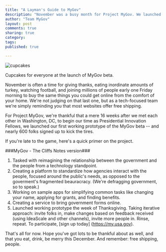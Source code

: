 ```yaml
---
title: "A Layman's Guide to MyGov"
description: "November was a busy month for Project MyGov. We launched the beta, and did a lot of heavy lifting on the back end."
author: "Team MyGov"
layout: post
comments: true
sharing: true
category: 
tags: 
published: true

---
```


<div class="thumbright">
<img src="{{ site.baseurl }}/images/content/cupcakes.jpg" alt="cupcakes" />
<p class="caption">Cupcakes for everyone at the launch of MyGov beta.</p>
</div>

November is often a time for giving thanks, eating inordinate amounts of turkey, watching football, and joining millions of people early one Friday morning to buy the same things you could get online from the comfort of your home. We're not judging on that last one, but as a tech-focused team we're simply reminding you that most websites offer free shipping.




For Project MyGov, we're thankful that a mere 16 weeks after we met each other in Washington, DC, to begin our time as Presidential Innovation Fellows, we launched our first working prototype of the MyGov beta -- and nearly 600 folks signed up to kick the tires.

<!-- more -->

If you're late to the game, here's a quick primer on the project.

###MyGov - The Cliffs Notes version###

1. Tasked with reimagining the relationship between the government and the people from a technology standpoint.
2. Creating a platform to standardize how agencies interact with the people, focused around the public's needs, as opposed to the goverment's fragmented beauracracy. (We're defragging government, so to speak.)
3. Working on sample apps for simplifying common tasks like changing your name, applying for grants, and finding benefits.
4. Creating a service to bring government forms online.
5. Launched working prototype the week of Thanksgiving. Taking iterative approach: invite folks in, make changes based on feedback received (using IdeaScale and other channels), invite more people in. Rinse, repeat. To participate, [sign up today] (https://my.usa.gov).

That's all for now. Hope you've got lots to be thankful about as well, and that you eat, drink, be merry this December. And remember: free shipping, people.